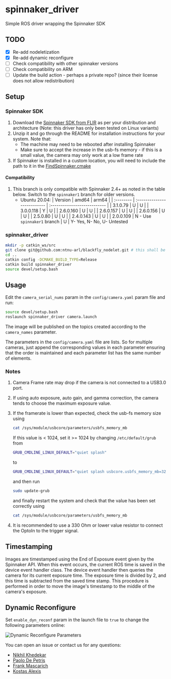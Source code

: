 # spinnaker_driver

Simple ROS driver wrapping the Spinnaker SDK

## TODO

- [X] Re-add nodeletization
- [X] Re-add dynamic reconfigure
- [ ] Check compatibility with other spinnaker versions
- [ ] Check compatibility on ARM
- [ ] Update the build action - perhaps a private repo? (since their license does not allow redistribution)

## Setup

### Spinnaker SDK

1. Download the [Spinnaker SDK from FLIR](https://www.flir.eu/products/spinnaker-sdk/) as per your distribution and architecture (Note: this driver has only been tested on Linux variants)
2. Unzip it and go through the README for installation instructions for your system. Note that:
   - The machine may need to be rebooted after installing Spinnaker
   - Make sure to accept the increase in the usb-fs memory - if this is a small value, the camera may only work at a low frame rate
3. If Spinnaker is installed in a custom location, you will need to include the path to it in the [FindSpinnaker.cmake](spinnaker_driver/cmake/FindSpinnaker.cmake)

#### Compatibility

1. This branch is only compatible with Spinnaker 2.4+ as noted in the table below. Switch to the `spinnaker1` branch for older versions.
   * Ubuntu 20.04:
      | Version   | amd64                       | arm64                        |
      | :-------- | :-------------------------- | :--------------------------- |
      | 3.1.0.79  | U                           | U                            |
      | 3.0.0.118 | Y                           | U                            |
      | 2.6.0.160 | U                           | U                            |
      | 2.6.0.157 | U                           | U                            |
      | 2.6.0.156 | U                           | U                            |
      | 2.5.0.80  | U                           | U                            |
      | 2.4.0.143 | U                           | U                            |
      | 2.0.0.109 | N - Use `spinnaker1` branch | U                            |
    Y- Yes, N- No, U- Untested

### spinnaker_driver

```bash
mkdir -p catkin_ws/src
git clone git@github.com:ntnu-arl/blackfly_nodelet.git # this shall be changed once the repo has been renamed
cd ..
catkin config -DCMAKE_BUILD_TYPE=Release
catkin build spinnaker_driver
source devel/setup.bash
```

## Usage

Edit the `camera_serial_nums` param in the `config/camera.yaml` param file and run:

```bash
source devel/setup.bash
roslaunch spinnaker_driver camera.launch
```

The image will be published on the topics created according to the `camera_names` parameter.

The parameters in the `config/camera.yaml` file are lists. So for multiple cameras, just append the corresponding values in each parameter ensuring that the order is maintained and each parameter list has the same number of elements.

### Notes

1. Camera Frame rate may drop if the camera is not connected to a USB3.0 port.
2. If using auto exposure, auto gain, and gamma correction, the camera tends to choose the maximum exposure value.
3. If the framerate is lower than expected, check the usb-fs memory size using

    ```bash
    cat /sys/module/usbcore/parameters/usbfs_memory_mb
    ```

    If this value is < 1024, set it >= 1024 by changing `/etc/default/grub` from

    ```bash
    GRUB_CMDLINE_LINUX_DEFAULT="quiet splash"
    ```

    to

    ```bash
    GRUB_CMDLINE_LINUX_DEFAULT="quiet splash usbcore.usbfs_memory_mb=32768"
    ```

    and then run

    ```bash
    sudo update-grub
    ```

    and finally restart the system and check that the value has been set correctly using

    ```bash
    cat /sys/module/usbcore/parameters/usbfs_memory_mb
    ```

4. It is recommended to use a 330 Ohm or lower value resistor to connect the OptoIn to the trigger signal.

## Timestamping

Images are timestamped using the End of Exposure event given by the Spinnaker API. When this event occurs, the current ROS time is saved in the device event handler class. The device event handler then queries the camera for its current exposure time. The exposure time is divided by 2, and this time is subtracted from the saved time stamp. This procedure is performed in order to move the image's timestamp to the middle of the camera's exposure.

## Dynamic Reconfigure

Set `enable_dyn_reconf` param in the launch file to `true` to change the following parameters online:

![Dynamic Reconfigure Parameters](imgs/dyn_rec.png)

You can open an issue or contact us for any questions:

* [Nikhil Khedekar](mailto:nikhil.v.khedekar@ntnu.no)
* [Paolo De Petris](mailto:paolo.de.petris@ntnu.no)
* [Frank Mascarich](mailto:fmascarich@nevada.unr.edu)
* [Kostas Alexis](mailto:konstantinos.alexis@ntnu.no)

